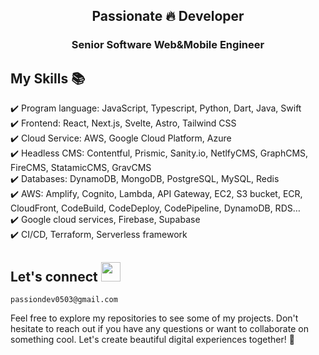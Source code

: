 <h2 align="center"> Passionate 🔥 Developer </h2> 
<h3 align="center"> Senior Software Web&Mobile Engineer </h3>

## My Skills 📚

✔️ Program language: JavaScript, Typescript, Python, Dart, Java, Swift \
✔️ Frontend: React, Next.js, Svelte, Astro, Tailwind CSS \
✔️ Cloud Service: AWS, Google Cloud Platform, Azure \
✔️ Headless CMS: Contentful, Prismic, Sanity.io, NetlfyCMS, GraphCMS, FireCMS, StatamicCMS, GravCMS \
✔️ Databases: DynamoDB, MongoDB, PostgreSQL, MySQL, Redis \
✔️ AWS: Amplify, Cognito, Lambda, API Gateway, EC2, S3 bucket, ECR, CloudFront, CodeBuild, CodeDeploy, CodePipeline, DynamoDB, RDS… \
✔️ Google cloud services, Firebase, Supabase \
✔️ CI/CD, Terraform, Serverless framework

## Let's connect <a href="mailto:cristiansirbu4@gmail.com"><img width="31px" src="https://upload.wikimedia.org/wikipedia/commons/7/7e/Gmail_icon_%282020%29.svg"/></a>

    passiondev0503@gmail.com

Feel free to explore my repositories to see some of my projects. Don't hesitate to reach out if you have any questions or want to collaborate on something cool. Let's create beautiful digital experiences together! 🚀
